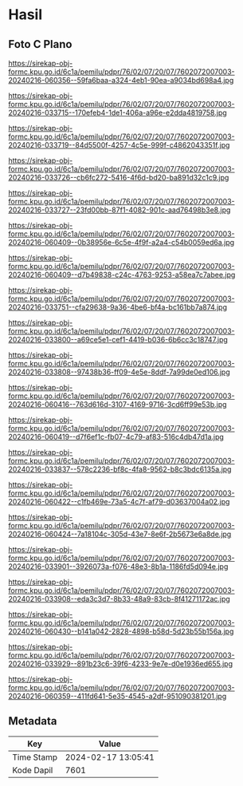 # Hasil

## Foto C Plano

https://sirekap-obj-formc.kpu.go.id/6c1a/pemilu/pdpr/76/02/07/20/07/7602072007003-20240216-060356--59fa6baa-a324-4eb1-90ea-a9034bd698a4.jpg

https://sirekap-obj-formc.kpu.go.id/6c1a/pemilu/pdpr/76/02/07/20/07/7602072007003-20240216-033715--170efeb4-1de1-406a-a96e-e2dda4819758.jpg

https://sirekap-obj-formc.kpu.go.id/6c1a/pemilu/pdpr/76/02/07/20/07/7602072007003-20240216-033719--84d5500f-4257-4c5e-999f-c4862043351f.jpg

https://sirekap-obj-formc.kpu.go.id/6c1a/pemilu/pdpr/76/02/07/20/07/7602072007003-20240216-033726--cb6fc272-5416-4f6d-bd20-ba891d32c1c9.jpg

https://sirekap-obj-formc.kpu.go.id/6c1a/pemilu/pdpr/76/02/07/20/07/7602072007003-20240216-033727--23fd00bb-87f1-4082-901c-aad76498b3e8.jpg

https://sirekap-obj-formc.kpu.go.id/6c1a/pemilu/pdpr/76/02/07/20/07/7602072007003-20240216-060409--0b38956e-6c5e-4f9f-a2a4-c54b0059ed6a.jpg

https://sirekap-obj-formc.kpu.go.id/6c1a/pemilu/pdpr/76/02/07/20/07/7602072007003-20240216-060409--d7b49838-c24c-4763-9253-a58ea7c7abee.jpg

https://sirekap-obj-formc.kpu.go.id/6c1a/pemilu/pdpr/76/02/07/20/07/7602072007003-20240216-033751--cfa29638-9a36-4be6-bf4a-bc161bb7a874.jpg

https://sirekap-obj-formc.kpu.go.id/6c1a/pemilu/pdpr/76/02/07/20/07/7602072007003-20240216-033800--a69ce5e1-cef1-4419-b036-6b6cc3c18747.jpg

https://sirekap-obj-formc.kpu.go.id/6c1a/pemilu/pdpr/76/02/07/20/07/7602072007003-20240216-033808--97438b36-ff09-4e5e-8ddf-7a99de0ed106.jpg

https://sirekap-obj-formc.kpu.go.id/6c1a/pemilu/pdpr/76/02/07/20/07/7602072007003-20240216-060416--763d616d-3107-4169-9716-3cd6ff99e53b.jpg

https://sirekap-obj-formc.kpu.go.id/6c1a/pemilu/pdpr/76/02/07/20/07/7602072007003-20240216-060419--d7f6ef1c-fb07-4c79-af83-516c4db47d1a.jpg

https://sirekap-obj-formc.kpu.go.id/6c1a/pemilu/pdpr/76/02/07/20/07/7602072007003-20240216-033837--578c2236-bf8c-4fa8-9562-b8c3bdc6135a.jpg

https://sirekap-obj-formc.kpu.go.id/6c1a/pemilu/pdpr/76/02/07/20/07/7602072007003-20240216-060422--c1fb469e-73a5-4c7f-af79-d03637004a02.jpg

https://sirekap-obj-formc.kpu.go.id/6c1a/pemilu/pdpr/76/02/07/20/07/7602072007003-20240216-060424--7a18104c-305d-43e7-8e6f-2b5673e6a8de.jpg

https://sirekap-obj-formc.kpu.go.id/6c1a/pemilu/pdpr/76/02/07/20/07/7602072007003-20240216-033901--3926073a-f076-48e3-8b1a-1186fd5d094e.jpg

https://sirekap-obj-formc.kpu.go.id/6c1a/pemilu/pdpr/76/02/07/20/07/7602072007003-20240216-033908--eda3c3d7-8b33-48a9-83cb-8f41271172ac.jpg

https://sirekap-obj-formc.kpu.go.id/6c1a/pemilu/pdpr/76/02/07/20/07/7602072007003-20240216-060430--b141a042-2828-4898-b58d-5d23b55b156a.jpg

https://sirekap-obj-formc.kpu.go.id/6c1a/pemilu/pdpr/76/02/07/20/07/7602072007003-20240216-033929--891b23c6-39f6-4233-9e7e-d0e1936ed655.jpg

https://sirekap-obj-formc.kpu.go.id/6c1a/pemilu/pdpr/76/02/07/20/07/7602072007003-20240216-060359--411fd641-5e35-4545-a2df-951090381201.jpg


## Metadata

| Key        | Value               |
| ---------- | ------------------- |
| Time Stamp | 2024-02-17 13:05:41 |
| Kode Dapil | 7601                |



